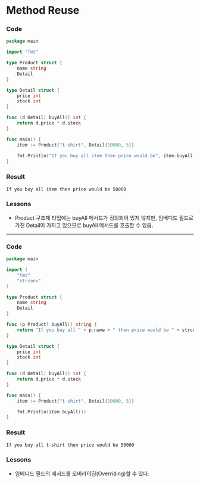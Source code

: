 # Method Reuse

### Code
```go
package main

import "fmt"

type Product struct {
	name string
	Detail
}

type Detail struct {
	price int
	stock int
}

func (d Detail) buyAll() int {
	return d.price * d.stock
}

func main() {
	item := Product{"t-shirt", Detail{10000, 5}}
	
	fmt.Println("If you buy all item then price would be", item.buyAll())
}
```
### Result
```
If you buy all item then price would be 50000
```

### Lessons
- Product 구조체 타입에는 buyAll 메서드가 정의되어 있지 않지만, 임베디드 필드로 가진 Detail이 가지고 있으므로 buyAll 메서드를 호출할 수 있음.

---

### Code
```go
package main

import (
	"fmt"
	"strconv"
)

type Product struct {
	name string
	Detail
}

func (p Product) buyAll() string {
	return "If you buy all " + p.name + " then price would be " + strconv.Itoa(p.Detail.buyAll())
}

type Detail struct {
	price int
	stock int
}

func (d Detail) buyAll() int {
	return d.price * d.stock
}

func main() {
	item := Product{"t-shirt", Detail{10000, 5}}

	fmt.Println(item.buyAll())
}
```
### Result
```
If you buy all t-shirt then price would be 50000
```

### Lessons
- 임베디드 필드의 메서드를 오버라이딩(Overriding)할 수 있다.
